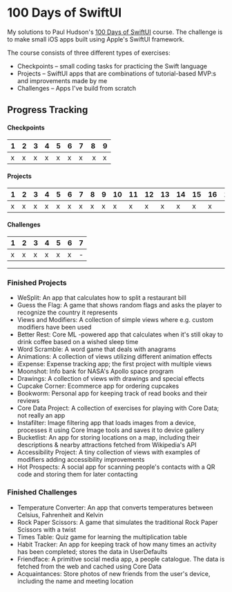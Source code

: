# 100 Days of SwiftUI

My solutions to Paul Hudson's [100 Days of SwiftUI](https://www.hackingwithswift.com/100/swiftui) course. The challenge is to make small iOS apps built using Apple's SwiftUI framework.

The course consists of three different types of exercises:
- Checkpoints – small coding tasks for practicing the Swift language
- Projects – SwiftUI apps that are combinations of tutorial-based MVP:s and improvements made by me
- Challenges – Apps I've build from scratch

## Progress Tracking

#### Checkpoints
| 1 | 2 | 3 | 4 | 5 | 6 | 7 | 8 | 9 |
|---|---|---|---|---|---|---|---|---|
| x | x | x | x | x | x | x | x | x |

#### Projects
| 1 | 2 | 3 | 4 | 5 | 6 | 7 | 8 | 9 | 10| 11| 12| 13| 14| 15| 16| 17| 18| 19|
|---|---|---|---|---|---|---|---|---|---|---|---|---|---|---|---|---|---|---|
| x | x | x | x | x | x | x | x | x | x | x | x | x | x | x | x | - | - | - |

#### Challenges
| 1 | 2 | 3 | 4 | 5 | 6 | 7 |
|---|---|---|---|---|---|---|
| x | x | x | x | x | x | - |

---

### Finished Projects

- WeSplit: An app that calculates how to split a restaurant bill
- Guess the Flag: A game that shows random flags and asks the player to recognize the country it represents
- Views and Modifiers: A collection of simple views where e.g. custom modifiers have been used
- Better Rest: Core ML -powered app that calculates when it's still okay to drink coffee based on a wished sleep time
- Word Scramble: A word game that deals with anagrams
- Animations: A collection of views utilizing different animation effects
- iExpense: Expense tracking app; the first project with multiple views
- Moonshot: Info bank for NASA's Apollo space program
- Drawings: A collection of views with drawings and special effects
- Cupcake Corner: Ecommerce app for ordering cupcakes
- Bookworm: Personal app for keeping track of read books and their reviews
- Core Data Project: A collection of exercises for playing with Core Data; not really an app
- Instafilter: Image filtering app that loads images from a device, processes it using Core Image tools and saves it to device gallery
- Bucketlist: An app for storing locations on a map, including their descriptions & nearby attractions fetched from Wikipedia's API
- Accessibility Project: A tiny collection of views with examples of modifiers adding accessibility improvements
- Hot Prospects: A social app for scanning people's contacts with a QR code and storing them for later contacting


### Finished Challenges

- Temperature Converter: An app that converts temperatures between Celsius, Fahrenheit and Kelvin
- Rock Paper Scissors: A game that simulates the traditional Rock Paper Scissors with a twist
- Times Table: Quiz game for learning the multiplication table
- Habit Tracker: An app for keeping track of how many times an activity has been completed; stores the data in UserDefaults
- Friendface: A primitive social media app, a people catalogue. The data is fetched from the web and cached using Core Data
- Acquaintances: Store photos of new friends from the user's device, including the name and meeting location
